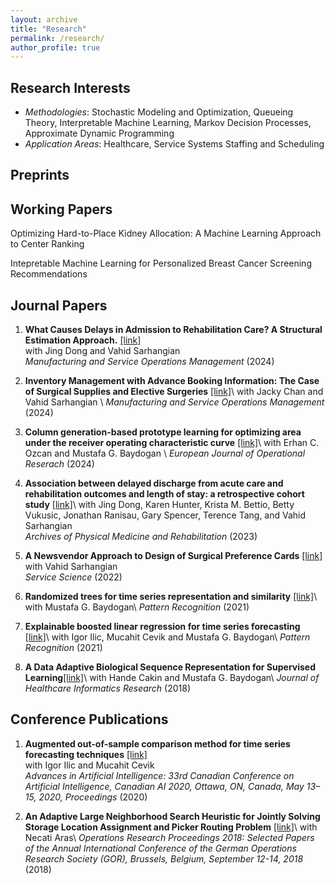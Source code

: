 ```yaml
---
layout: archive
title: "Research"
permalink: /research/
author_profile: true
---
```


## Research Interests
- *Methodologies*: Stochastic Modeling and Optimization, Queueing Theory, Interpretable Machine Learning, Markov Decision Processes, Approximate Dynamic Programming
- *Application Areas*: Healthcare, Service Systems Staffing and Scheduling


## Preprints

## Working Papers
Optimizing Hard-to-Place Kidney Allocation: A Machine Learning Approach to Center Ranking

Intepretable Machine Learning for Personalized Breast Cancer Screening Recommendations


## Journal Papers
1. **What Causes Delays in Admission to Rehabilitation Care? A Structural Estimation Approach.** [[link]](https://pubsonline.informs.org/doi/10.1287/msom.2022.0377)\
with Jing Dong and Vahid Sarhangian \
*Manufacturing and Service Operations Management* (2024)

2. **Inventory Management with Advance Booking Information: The Case of Surgical Supplies and Elective Surgeries** [[link]](https://pubsonline.informs.org/doi/10.1287/msom.2021.0063)\ with Jacky Chan and Vahid Sarhangian \ *Manufacturing and Service Operations Management* (2024)
  
4. **Column generation-based prototype learning for optimizing area under the receiver operating characteristic curve** [[link]](https://www.sciencedirect.com/science/article/pii/S0377221723008573)\ with Erhan C. Ozcan and Mustafa G. Baydogan \ *European Journal of Operational Reserach* (2024)

5. **Association between delayed discharge from acute care and rehabilitation outcomes and length of stay: a retrospective cohort study** [[link]](https://www.archives-pmr.org/article/S0003-9993(22)00475-0/fulltext)\ with  Jing Dong, Karen Hunter, Krista M. Bettio, Betty Vukusic, Jonathan Ranisau, Gary Spencer, Terence Tang, and Vahid Sarhangian\
*Archives of Physical Medicine and Rehabilitation* (2023)

7. **A Newsvendor Approach to Design of Surgical Preference Cards** [[link]](https://pubsonline.informs.org/doi/abs/10.1287/serv.2021.0298)\
with Vahid Sarhangian\
*Service Science* (2022)

8. **Randomized trees for time series representation and similarity** [[link]](https://www.sciencedirect.com/science/article/pii/S0031320321002843)\ with Mustafa G. Baydogan\ *Pattern Recognition* (2021)

9. **Explainable boosted linear regression for time series forecasting** [[link]](https://www.sciencedirect.com/science/article/pii/S0031320321003319)\ with Igor Ilic, Mucahit Cevik and Mustafa G. Baydogan\ *Pattern Recognition* (2021)

10. **A Data Adaptive Biological Sequence Representation for Supervised Learning**[[link]](https://link.springer.com/article/10.1007/s41666-018-0038-5)\ with Hande Cakin and Mustafa G. Baydogan\ *Journal of Healthcare Informatics Research* (2018)


## Conference Publications
1.  **Augmented out-of-sample comparison method for time series forecasting techniques** [[link]](https://link.springer.com/chapter/10.1007/978-3-030-47358-7_30)\
with Igor Ilic and Mucahit Cevik\
*Advances in Artificial Intelligence: 33rd Canadian Conference on Artificial Intelligence, Canadian AI 2020, Ottawa, ON, Canada, May 13–15, 2020, Proceedings* (2020)

2. **An Adaptive Large Neighborhood Search Heuristic for Jointly Solving Storage Location Assignment and Picker Routing Problem** [[link]](https://link.springer.com/chapter/10.1007/978-3-030-18500-8_38)\ with Necati Aras\ *Operations Research Proceedings 2018: Selected Papers of the Annual International Conference of the German Operations Research Society (GOR), Brussels, Belgium, September 12-14, 2018* (2018)



